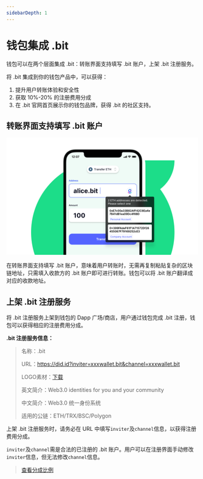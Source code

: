 ```yaml
---
sidebarDepth: 1
---
```


# 钱包集成 .bit

钱包可以在两个层面集成 .bit：转账界面支持填写 .bit 账户，上架 .bit 注册服务。

将 .bit 集成到你的钱包产品中，可以获得：

1. 提升用户转账体验和安全性
2. 获取 10%-20% 的注册费用分成
3. 在 .bit 官网首页展示你的钱包品牌，获得 .bit 的社区支持。


## 转账界面支持填写 .bit 账户

<img src="./image-20210718113458550.png" alt=".bit in Wallet" style="zoom:50%;" />

在转账界面支持填写 .bit 账户，意味着用户转账时，无需再复制粘贴复杂的区块链地址，只需填入收款方的 .bit 账户即可进行转账。钱包可以将 .bit 账户翻译成对应的收款地址。

## 上架 .bit 注册服务

将 .bit 注册服务上架到钱包的 Dapp 广场/商店，用户通过钱包完成 .bit 注册，钱包可以获得相应的注册费用分成。

**.bit 注册服务信息：**

> 名称：.bit
>
> URL：https://did.id?inviter=xxxwallet.bit&channel=xxxwallet.bit
>
> LOGO素材：[下载](https://projects.invisionapp.com/boards/QG43J5JCPTH/)
>
> 英文简介：Web3.0 identities for you and your community
>
> 中文简介：Web3.0 统一身份系统
>
> 适用的公链：ETH/TRX/BSC/Polygon


上架 .bit 注册服务时，请务必在 URL 中填写`inviter`及`channel`信息，以获得注册费用分成。

`inviter`及`channel`需是合法的已注册的 .bit 账户。用户可以在注册界面手动修改`inviter`信息，但无法修改`channel`信息。

> [查看分成比例](../../v/chinese-1/gong-tong-jian-she/build-together.md)
